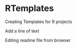 # RTemplates
Creating Templates for R projects

Add a line of text

Editing readme file from browser
